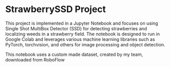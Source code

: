 # StrawberrySSD Project

This project is implemented in a Jupyter Notebook and focuses on using Single Shot MultiBox Detector (SSD) for detecting strawberries and localizing weeds in a strawberry field. 
The notebook is designed to run in Google Colab and leverages various machine learning libraries such as PyTorch, torchvision, and others for image processing and object detection.

This notebook uses a custom made dataset, created by my team, downloaded from RoboFlow 
